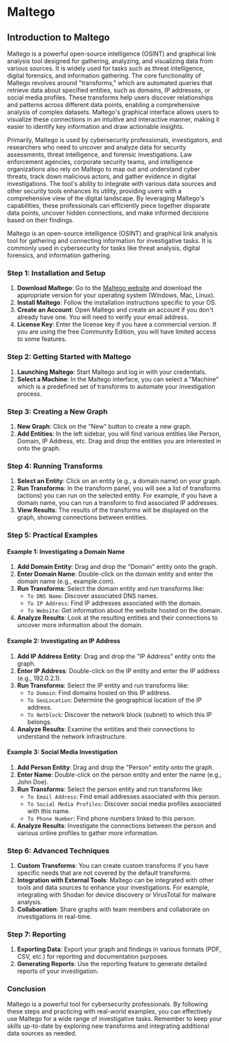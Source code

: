# Maltego

## Introduction to Maltego

Maltego is a powerful open-source intelligence (OSINT) and graphical link analysis tool designed for gathering, analyzing, and visualizing data from various sources. It is widely used for tasks such as threat intelligence, digital forensics, and information gathering. The core functionality of Maltego revolves around "transforms," which are automated queries that retrieve data about specified entities, such as domains, IP addresses, or social media profiles. These transforms help users discover relationships and patterns across different data points, enabling a comprehensive analysis of complex datasets. Maltego's graphical interface allows users to visualize these connections in an intuitive and interactive manner, making it easier to identify key information and draw actionable insights.

Primarily, Maltego is used by cybersecurity professionals, investigators, and researchers who need to uncover and analyze data for security assessments, threat intelligence, and forensic investigations. Law enforcement agencies, corporate security teams, and intelligence organizations also rely on Maltego to map out and understand cyber threats, track down malicious actors, and gather evidence in digital investigations. The tool's ability to integrate with various data sources and other security tools enhances its utility, providing users with a comprehensive view of the digital landscape. By leveraging Maltego's capabilities, these professionals can efficiently piece together disparate data points, uncover hidden connections, and make informed decisions based on their findings.

Maltego is an open-source intelligence (OSINT) and graphical link analysis tool for gathering and connecting information for investigative tasks. It is commonly used in cybersecurity for tasks like threat analysis, digital forensics, and information gathering.

### Step 1: Installation and Setup

1. **Download Maltego**: Go to the [Maltego website](https://www.maltego.com/download/) and download the appropriate version for your operating system (Windows, Mac, Linux).
2. **Install Maltego**: Follow the installation instructions specific to your OS.
3. **Create an Account**: Open Maltego and create an account if you don't already have one. You will need to verify your email address.
4. **License Key**: Enter the license key if you have a commercial version. If you are using the free Community Edition, you will have limited access to some features.

### Step 2: Getting Started with Maltego

1. **Launching Maltego**: Start Maltego and log in with your credentials.
2. **Select a Machine**: In the Maltego interface, you can select a "Machine" which is a predefined set of transforms to automate your investigation process.

### Step 3: Creating a New Graph

1. **New Graph**: Click on the "New" button to create a new graph.
2. **Add Entities**: In the left sidebar, you will find various entities like Person, Domain, IP Address, etc. Drag and drop the entities you are interested in onto the graph.

### Step 4: Running Transforms

1. **Select an Entity**: Click on an entity (e.g., a domain name) on your graph.
2. **Run Transforms**: In the transform panel, you will see a list of transforms (actions) you can run on the selected entity. For example, if you have a domain name, you can run a transform to find associated IP addresses.
3. **View Results**: The results of the transforms will be displayed on the graph, showing connections between entities.

### Step 5: Practical Examples

#### Example 1: Investigating a Domain Name

1. **Add Domain Entity**: Drag and drop the "Domain" entity onto the graph.
2. **Enter Domain Name**: Double-click on the domain entity and enter the domain name (e.g., example.com).
3. **Run Transforms**: Select the domain entity and run transforms like:
   - `To DNS Name`: Discover associated DNS names.
   - `To IP Address`: Find IP addresses associated with the domain.
   - `To Website`: Get information about the website hosted on the domain.
4. **Analyze Results**: Look at the resulting entities and their connections to uncover more information about the domain.

#### Example 2: Investigating an IP Address

1. **Add IP Address Entity**: Drag and drop the "IP Address" entity onto the graph.
2. **Enter IP Address**: Double-click on the IP entity and enter the IP address (e.g., 192.0.2.1).
3. **Run Transforms**: Select the IP entity and run transforms like:
   - `To Domain`: Find domains hosted on this IP address.
   - `To GeoLocation`: Determine the geographical location of the IP address.
   - `To Netblock`: Discover the network block (subnet) to which this IP belongs.
4. **Analyze Results**: Examine the entities and their connections to understand the network infrastructure.

#### Example 3: Social Media Investigation

1. **Add Person Entity**: Drag and drop the "Person" entity onto the graph.
2. **Enter Name**: Double-click on the person entity and enter the name (e.g., John Doe).
3. **Run Transforms**: Select the person entity and run transforms like:
   - `To Email Address`: Find email addresses associated with this person.
   - `To Social Media Profiles`: Discover social media profiles associated with this name.
   - `To Phone Number`: Find phone numbers linked to this person.
4. **Analyze Results**: Investigate the connections between the person and various online profiles to gather more information.

### Step 6: Advanced Techniques

1. **Custom Transforms**: You can create custom transforms if you have specific needs that are not covered by the default transforms.
2. **Integration with External Tools**: Maltego can be integrated with other tools and data sources to enhance your investigations. For example, integrating with Shodan for device discovery or VirusTotal for malware analysis.
3. **Collaboration**: Share graphs with team members and collaborate on investigations in real-time.

### Step 7: Reporting

1. **Exporting Data**: Export your graph and findings in various formats (PDF, CSV, etc.) for reporting and documentation purposes.
2. **Generating Reports**: Use the reporting feature to generate detailed reports of your investigation.

### Conclusion

Maltego is a powerful tool for cybersecurity professionals. By following these steps and practicing with real-world examples, you can effectively use Maltego for a wide range of investigative tasks. Remember to keep your skills up-to-date by exploring new transforms and integrating additional data sources as needed.

